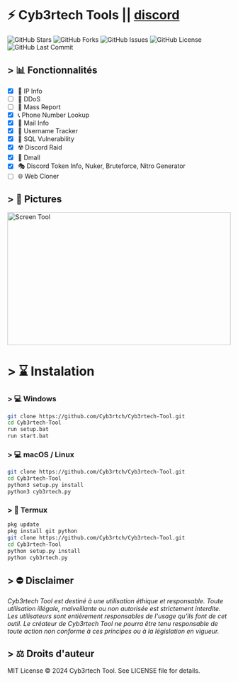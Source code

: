 # ⚡️ Cyb3rtech Tools || [discord](https://discord.gg/mP6NvAgF2q)

![GitHub Stars](https://img.shields.io/github/stars/Cyb3rtch/Cyb3rtech-Tool?style=social) ![GitHub Forks](https://img.shields.io/github/forks/Cyb3rtch/Cyb3rtech-Tool?style=social) ![GitHub Issues](https://img.shields.io/github/issues/Cyb3rtch/Cyb3rtech-Tool)
![GitHub License](https://img.shields.io/github/license/Cyb3rtch/Cyb3rtech-Tool) ![GitHub Last Commit](https://img.shields.io/github/last-commit/Cyb3rtch/Cyb3rtech-Tool)
## > 📊 Fonctionnalités

- [x] 📍 IP Info
- [ ] 🛜 DDoS
- [ ] 🚫 Mass Report
- [x] 📞 Phone Number Lookup
- [x] 📩 Mail Info
- [x] 👤 Username Tracker
- [x] 💉 SQL Vulnerability
- [x] ☢️ Discord Raid
- [x] 👥️ Dmall
- [x] 🎭 Discord Token Info, Nuker, Bruteforce, Nitro Generator
- [ ] 🌐 Web Cloner 
      
## > 📸 Pictures

<div style="display: flex; justify-content: center;">
    <img src="https://cdn.discordapp.com/attachments/1274370571173625856/1274784761977507860/cyb3rtechtool.jpg?ex=66ce0f53&is=66ccbdd3&hm=be84c5f81d668d030d923628db2c32163ddd9c32a93c9669993a0c30dd2ef653&" alt="Screen Tool" style="width:100%; height:300px; object-fit:cover;"/>
</div>

# > ⌛️ Instalation

### > 💻 Windows

```bash
git clone https://github.com/Cyb3rtch/Cyb3rtech-Tool.git
cd Cyb3rtech-Tool
run setup.bat
run start.bat
```

### > 💻 macOS / Linux

```bash
git clone https://github.com/Cyb3rtch/Cyb3rtech-Tool.git
cd Cyb3rtech-Tool
python3 setup.py install
python3 cyb3rtech.py
```

### > 📱 Termux

```bash
pkg update
pkg install git python
git clone https://github.com/Cyb3rtch/Cyb3rtech-Tool.git
cd Cyb3rtech-Tool
python setup.py install
python cyb3rtech.py
```

## > ⛔️ Disclaimer
*Cyb3rtech Tool est destiné à une utilisation éthique et responsable. Toute utilisation illégale, malveillante ou non autorisée est strictement interdite. Les utilisateurs sont entièrement responsables de l'usage qu'ils font de cet outil. Le créateur de Cyb3rtech Tool ne pourra être tenu responsable de toute action non conforme à ces principes ou à la législation en vigueur.*

## > ⚖️  Droits d'auteur
MIT License © 2024 Cyb3rtech Tool. See LICENSE file for details.
